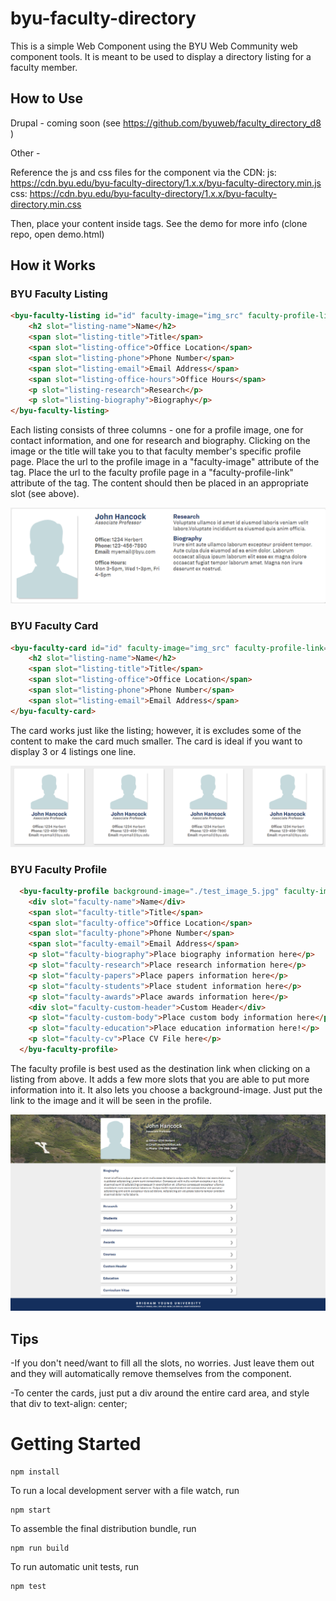 # byu-faculty-directory

This is a simple Web Component using the BYU Web Community web component tools. It is meant to be used to display a directory listing for a faculty member.

## How to Use

Drupal - coming soon (see https://github.com/byuweb/faculty_directory_d8 )

Other - 

Reference the js and css files for the component via the CDN:
js: https://cdn.byu.edu/byu-faculty-directory/1.x.x/byu-faculty-directory.min.js
css: https://cdn.byu.edu/byu-faculty-directory/1.x.x/byu-faculty-directory.min.css

Then, place your content inside <byu-faculty-listing> tags. See the demo for more info (clone repo, open demo.html)

## How it Works

### BYU Faculty Listing

```html
<byu-faculty-listing id="id" faculty-image="img_src" faculty-profile-link="link_src">
	<h2 slot="listing-name">Name</h2>
	<span slot="listing-title">Title</span>
	<span slot="listing-office">Office Location</span>
	<span slot="listing-phone">Phone Number</span>
	<span slot="listing-email">Email Address</span>
	<span slot="listing-office-hours">Office Hours</span>
	<p slot="listing-research">Research</p>
	<p slot="listing-biography">Biography</p>
</byu-faculty-listing>
```

Each listing consists of three columns - one for a profile image, one for contact information, and one for research and biography. Clicking on the image or the title will take you to that faculty member's specific profile page.
Place the url to the profile image in a "faculty-image" attribute of the <byu-faculty-listing> tag.
Place the url to the faculty profile page in a "faculty-profile-link" attribute of the <byu-faculty-listing> tag.
The content should then be placed in an appropriate slot (see above).

![BYU Faculty Listing](./byu-faculty-listing-example.png)

### BYU Faculty Card
```html
<byu-faculty-card id="id" faculty-image="img_src" faculty-profile-link="link_src">
	<h2 slot="listing-name">Name</h2>
	<span slot="listing-title">Title</span>
	<span slot="listing-office">Office Location</span>
	<span slot="listing-phone">Phone Number</span>
	<span slot="listing-email">Email Address</span>
</byu-faculty-card>
```
The card works just like the listing; however, it is excludes some of the content to make the card much smaller. The card is ideal if you want to display 3 or 4 listings one line.

![BYU Faculty Card](./byu-faculty-card-example.png)

### BYU Faculty Profile

```html
  <byu-faculty-profile background-image="./test_image_5.jpg" faculty-image="./test_image.png">
    <div slot="faculty-name">Name</div>
    <span slot="faculty-title">Title</span>
    <span slot="faculty-office">Office Location</span>
    <span slot="faculty-phone">Phone Number</span>
    <span slot="faculty-email">Email Address</span>
    <p slot="faculty-biography">Place biography information here</p>
    <p slot="faculty-research">Place research information here</p>
    <p slot="faculty-papers">Place papers information here</p>
    <p slot="faculty-students">Place student information here</p>
    <p slot="faculty-awards">Place awards information here</p>
    <div slot="faculty-custom-header">Custom Header</div>
    <p slot="faculty-custom-body">Place custom body information here</p>
    <p slot="faculty-education">Place education information here!</p>
    <p slot="faculty-cv">Place CV File here</p>
  </byu-faculty-profile>
```

The faculty profile is best used as the destination link when clicking on a listing from above. It adds a few more slots that you are able to put more information into it.
It also lets you choose a background-image. Just put the link to the image and it will be seen in the profile.

![BYU Faculty Profile](./byu-faculty-profile-example.png)

## Tips
-If you don't need/want to fill all the slots, no worries. Just leave them out and they will automatically remove themselves from the component. 

-To center the cards, just put a div around the entire card area, and style that div to text-align: center;

 
# Getting Started

```
npm install
```

To run a local development server with a file watch, run

```
npm start
```

To assemble the final distribution bundle, run

```
npm run build
```

To run automatic unit tests, run

```
npm test
```